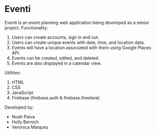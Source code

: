 # Eventi

Eventi is an event planning web application being developed as a senior project.
Functionality:
  1) Users can create accounts, sign in and out.
  2) Users can create unique events with date, time, and location data.
  3) Events will have a location associated with them using Google Places API.
  4) Events can be created, edited, and deleted.
  5) Events are also displayed in a calendar view.
  
  
Utilities:
  1) HTML
  2) CSS
  3) JavaScript
  4) Firebase (firebase.auth & firebase.firestore)
  
  
Developed by:
  - Noah Paiva
  - Holly Bernich
  - Veronica Marquez
